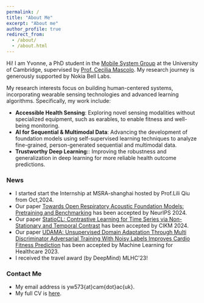 ```yaml
---
permalink: /
title: "About Me"
excerpt: "About me"
author_profile: true
redirect_from: 
  - /about/
  - /about.html
---
```


Hi! I am Yvonne, a PhD student in the [Mobile System Group](https://mobile-systems.cl.cam.ac.uk/) at the University of Cambridge, supervised by [Prof. Cecilia Mascolo](https://www.cl.cam.ac.uk/~cm542/). My research journey is generously supported by Nokia Bell Labs.

My research interests focus on building human-centered systems, incorporating wearable sensing technologies and advanced learning algorithms. Specifically, my work include:
* **Accessible Health Sensing**: Exploring novel sensing modalities without specialized equipment, such as earables, to enable fitness and well-being monitoring.
* **AI for Sequential & Multimodal Data**: Advancing the development of foundation models using self-supervised learning techniques to analyze fine-grained, person-generated
sequential and multimodal data.
* **Trustworthy Deep Learning:**: Improving the robustness and generalization in deep learning for more reliable health outcome predictions.
### News
* I started start the Internship at MSRA-shanghai hosted by Prof.Lili Qiu from Oct,2024.
* Our paper [Towards Open Respiratory Acoustic Foundation Models: Pretraining and Benchmarking]([https://dl.acm.org/doi/10.1145/3627673.3679732](https://arxiv.org/abs/2406.16148)) has been accepted by NeurIPS 2024.
* Our paper [StatioCL: Contrastive Learning for Time Series via Non-Stationary and Temporal Contrast](https://dl.acm.org/doi/10.1145/3627673.3679732) has been accepted by CIKM 2024.
* Our paper [UDAMA: Unsupervised Domain Adaptation Through Multi Discriminator Adversarial Training With Noisy Labels Improves Cardio Fitness Prediction](https://arxiv.org/abs/2307.16651) has been accepted by Machine Learning for Healthcare 2023.
* I received the travel award (by DeepMind) MLHC'23!

### Contact Me
* My email address is yw573{at}cam{dot}ac{uk}.
* My full CV is [here](https://yvonneywu.github.io/files/yw_new_cv.pdf).
